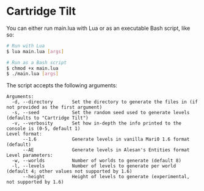 # Cartridge Tilt

You can either run main.lua with Lua or as an executable Bash script, like so:

```bash
# Run with Lua
$ lua main.lua [args]
```

```bash
# Run as a Bash script
$ chmod +x main.lua
$ ./main.lua [args]
```

The script accepts the following arguments:

```
Arguments:
  -d, --directory       Set the directory to generate the files in (if not provided as the first argument)
  -s, --seed            Set the random seed used to generate levels (defaults to "Cartridge Tilt")
  -v, --verbosity       Set how in-depth the info printed to the console is (0-5, default 1)
Level format:
      --1.6             Generate levels in vanilla Mari0 1.6 format (default)
      --AE              Generate levels in Alesan's Entities format
Level parameters:
  -w, --worlds          Number of worlds to generate (default 8)
  -l, --levels          Number of levels to generate per world (default 4; other values not supported by 1.6)
      --height          Height of levels to generate (experimental, not supported by 1.6)
```
